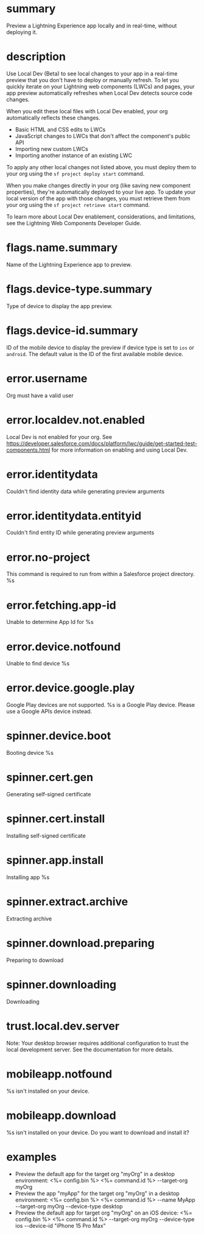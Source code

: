 # summary

Preview a Lightning Experience app locally and in real-time, without deploying it.

# description

Use Local Dev (Beta) to see local changes to your app in a real-time preview that you don't have to deploy or manually refresh. To let you quickly iterate on your Lightning web components (LWCs) and pages, your app preview automatically refreshes when Local Dev detects source code changes.

When you edit these local files with Local Dev enabled, your org automatically reflects these changes.

- Basic HTML and CSS edits to LWCs
- JavaScript changes to LWCs that don't affect the component's public API
- Importing new custom LWCs
- Importing another instance of an existing LWC

To apply any other local changes not listed above, you must deploy them to your org using the `sf project deploy start` command.

When you make changes directly in your org (like saving new component properties), they're automatically deployed to your live app. To update your local version of the app with those changes, you must retrieve them from your org using the `sf project retrieve start` command.

To learn more about Local Dev enablement, considerations, and limitations, see the Lightning Web Components Developer Guide.

# flags.name.summary

Name of the Lightning Experience app to preview.

# flags.device-type.summary

Type of device to display the app preview.

# flags.device-id.summary

ID of the mobile device to display the preview if device type is set to `ios` or `android`. The default value is the ID of the first available mobile device.

# error.username

Org must have a valid user

# error.localdev.not.enabled

Local Dev is not enabled for your org. See https://developer.salesforce.com/docs/platform/lwc/guide/get-started-test-components.html for more information on enabling and using Local Dev.

# error.identitydata

Couldn't find identity data while generating preview arguments

# error.identitydata.entityid

Couldn't find entity ID while generating preview arguments

# error.no-project

This command is required to run from within a Salesforce project directory. %s

# error.fetching.app-id

Unable to determine App Id for %s

# error.device.notfound

Unable to find device %s

# error.device.google.play

Google Play devices are not supported. %s is a Google Play device. Please use a Google APIs device instead.

# spinner.device.boot

Booting device %s

# spinner.cert.gen

Generating self-signed certificate

# spinner.cert.install

Installing self-signed certificate

# spinner.app.install

Installing app %s

# spinner.extract.archive

Extracting archive

# spinner.download.preparing

Preparing to download

# spinner.downloading

Downloading

# trust.local.dev.server

Note: Your desktop browser requires additional configuration to trust the local development server. See the documentation for more details.

# mobileapp.notfound

%s isn't installed on your device.

# mobileapp.download

%s isn't installed on your device. Do you want to download and install it?

# examples

- Preview the default app for the target org "myOrg" in a desktop environment:
  <%= config.bin %> <%= command.id %> --target-org myOrg
- Preview the app "myApp" for the target org "myOrg" in a desktop environment:
  <%= config.bin %> <%= command.id %> --name MyApp --target-org myOrg --device-type desktop
- Preview the default app for target org "myOrg" on an iOS device:
  <%= config.bin %> <%= command.id %> --target-org myOrg --device-type ios --device-id "iPhone 15 Pro Max"
